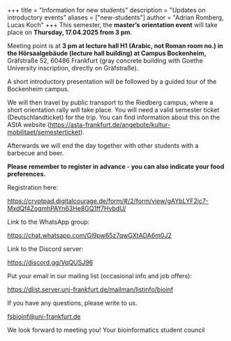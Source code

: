 +++
title = "Information for new students"
description = "Updates on introductory events"
aliases = ["new-students"]
author = "Adrian Romberg, Lucas Koch"
+++
This semester, the **master’s** **orientation event** will take place on **Thursday, 17.04.2025 from 3 pm**.

Meeting point is at **3 pm at lecture hall H1 (Arabic, not Roman room no.) in the Hörsaalgebäude (lecture hall building) at Campus Bockenheim,** Gräfstraße 52, 60486 Frankfurt (gray concrete building with Goethe University inscription, directly on Gräfstraße).

A short introductory presentation will be followed by a guided tour of the Bockenheim campus.

We will then travel by public transport to the Riedberg campus, where a short orientation rally will take place. You will need a valid semester ticket (Deutschlandticket) for the trip. You can find information about this on the AStA website (https://asta-frankfurt.de/angebote/kultur-mobilitaet/semesterticket).

Afterwards we will end the day together with other students with a barbecue and beer.

**Please remember to register in advance - you can also indicate your food preferences.**

Registration here:

https://cryptpad.digitalcourage.de/form/#/2/form/view/gAYbLYF2ic7-MxdQf4ZogmhPAYn63He8GQ1ff7HvbdU/

Link to the WhatsApp group:

https://chat.whatsapp.com/Gl9pw65z7qwGXtADA6m0J2

Link to the Discord server:

https://discord.gg/VqQUSJ96

Put your email in our mailing list (occasional info and job offers):

https://dlist.server.uni-frankfurt.de/mailman/listinfo/bioinf

If you have any questions, please write to us.

[fsbioinf@uni-frankfurt.de](mailto:fsbioinf@dlist.server.uni-frankfurt.de)

We look forward to meeting you!
Your bioinformatics student council
